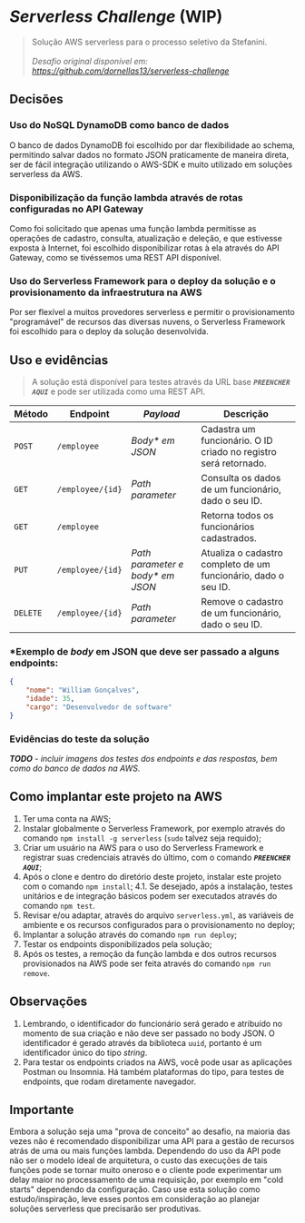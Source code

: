 # _Serverless Challenge_ (WIP)

> Solução AWS serverless para o processo seletivo da Stefanini.<br><br> _Desafio original disponível em: https://github.com/dornellas13/serverless-challenge_

## Decisões

### Uso do NoSQL DynamoDB como banco de dados

O banco de dados DynamoDB foi escolhido por dar flexibilidade ao schema, permitindo salvar dados no formato JSON praticamente de maneira direta, ser de fácil integração utilizando o AWS-SDK e muito utilizado em soluções serverless da AWS.

### Disponibilização da função lambda através de rotas configuradas no API Gateway

Como foi solicitado que apenas uma função lambda permitisse as operações de cadastro, consulta, atualização e deleção, e que estivesse exposta à Internet, foi escolhido disponibilizar rotas à ela através do API Gateway, como se tivéssemos uma REST API disponível.

### Uso do Serverless Framework para o deploy da solução e o provisionamento da infraestrutura na AWS

Por ser flexível a muitos provedores serverless e permitir o provisionamento "programável" de recursos das diversas nuvens, o Serverless Framework foi escolhido para o deploy da solução desenvolvida.

## Uso e evidências

> A solução está disponível para testes através da URL base **_`PREENCHER AQUI`_** e pode ser utilizada como uma REST API.

| Método   | Endpoint         | _Payload_                         | Descrição                                                        |
| -------- | ---------------- | --------------------------------- | ---------------------------------------------------------------- |
| `POST`   | `/employee`      | _Body\* em JSON_                  | Cadastra um funcionário. O ID criado no registro será retornado. |
| `GET`    | `/employee/{id}` | _Path parameter_                  | Consulta os dados de um funcionário, dado o seu ID.              |
| `GET`    | `/employee`      |                                   | Retorna todos os funcionários cadastrados.                       |
| `PUT`    | `/employee/{id}` | _Path parameter e body\* em JSON_ | Atualiza o cadastro completo de um funcionário, dado o seu ID.   |
| `DELETE` | `/employee/{id}` | _Path parameter_                  | Remove o cadastro de um funcionário, dado o seu ID.              |

### \*Exemplo de _body_ em JSON que deve ser passado a alguns endpoints:

```json
{
    "nome": "William Gonçalves",
    "idade": 35,
    "cargo": "Desenvolvedor de software"
}
```

### Evidências do teste da solução

**_TODO_** - _incluir imagens dos testes dos endpoints e das respostas, bem como do banco de dados na AWS._

## Como implantar este projeto na AWS

1. Ter uma conta na AWS;
2. Instalar globalmente o Serverless Framework, por exemplo através do comando `npm install -g serverless` (`sudo` talvez seja requido);
3. Criar um usuário na AWS para o uso do Serverless Framework e registrar suas credenciais através do último, com o comando **_`PREENCHER AQUI`_**;
4. Após o clone e dentro do diretório deste projeto, instalar este projeto com o comando `npm install`;
   4.1. Se desejado, após a instalação, testes unitários e de integração básicos podem ser executados através do comando `npm test`.
5. Revisar e/ou adaptar, através do arquivo `serverless.yml`, as variáveis de ambiente e os recursos configurados para o provisionamento no deploy;
6. Implantar a solução através do comando `npm run deploy`;
7. Testar os endpoints disponibilizados pela solução;
8. Após os testes, a remoção da função lambda e dos outros recursos provisionados na AWS pode ser feita através do comando `npm run remove`.

## Observações

1. Lembrando, o identificador do funcionário será gerado e atribuído no momento de sua criação e não deve ser passado no body JSON. O identificador é gerado através da biblioteca `uuid`, portanto é um identificador único do tipo _string_.
2. Para testar os endpoints criados na AWS, você pode usar as aplicações Postman ou Insomnia. Há também plataformas do tipo, para testes de endpoints, que rodam diretamente navegador.

## Importante

Embora a solução seja uma "prova de conceito" ao desafio, na maioria das vezes não é recomendado disponibilizar uma API para a gestão de recursos atrás de uma ou mais funções lambda. Dependendo do uso da API pode não ser o modelo ideal de arquitetura, o custo das execuções de tais funções pode se tornar muito oneroso e o cliente pode experimentar um delay maior no processamento de uma requisição, por exemplo em "cold starts" dependendo da configuração. Caso use esta solução como estudo/inspiração, leve esses pontos em consideração ao planejar soluções serverless que precisarão ser produtivas.
